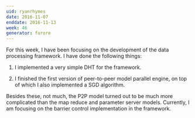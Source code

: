```yaml
---
uid: ryanrhymes
date: 2016-11-07
enddate: 2016-11-13
week: 46
generator: furore
---
```


For this week, I have been focusing on the development of the data processing framework. I have done the following things:

1. I implemented a very simple DHT for the framework.

2. I finished the first version of peer-to-peer model parallel engine, on top of which I also implemented a SGD algorithm.

Besides these, not much, the P2P model turned out to be much more complicated than the map reduce and parameter server models. Currently, I am focusing on the barrier control implementation in the framework.

